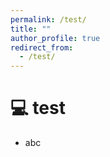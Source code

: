 ```yaml
---
permalink: /test/
title: ""
author_profile: true
redirect_from: 
  - /test/
---
```


# 💻 test
- abc
